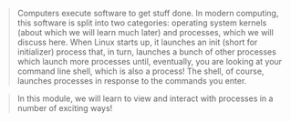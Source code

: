 > Computers execute software to get stuff done. In modern computing, this software is split into two categories: operating system kernels (about which we will learn much later) and processes, which we will discuss here. When Linux starts up, it launches an init (short for initializer) process that, in turn, launches a bunch of other processes which launch more processes until, eventually, you are looking at your command line shell, which is also a process! The shell, of course, launches processes in response to the commands you enter.

> In this module, we will learn to view and interact with processes in a number of exciting ways!
